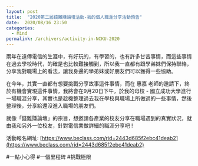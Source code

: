 ```yaml
---
layout: post
title:  "2020第二屆錢難賺論壇活動-我的個人職涯分享活動預告"
date:  2020/08/16 23:50
categories: 
  - Mind
permalink: /archivers/activity-in-NCKU-2020
---
```


兩年在遠傳電信的生涯中，有好玩的，有學習的，也有許多甘苦事情，而這些事情在過去學校時代，的確是也比較難接觸到，所以我一直都有跟學弟妹們保持聯絡，分享我對職場上的看法，讓我身邊的學弟妹或好朋友們可以獲得一些協助。

在今年，其實一直都有想要挑戰分享故事這件事情，而在 惠嘉 老師的邀請下，終於有機會實現這件事情，我將會在9月20日下午，於我的母校 - 國立成功大學進行一場職涯分享，其實也是趁機整理過去我在學校與職場上所做過的一些事情，然後整理後，分享給還沒進入職場的朋友們。

就像「錢難賺論壇」的宗旨，想邀請各產業的校友分享在職場遇到的真實狀況，就由我和另外一位校友，針對電信業做詳細的職涯分享吧 !

活動報名網址: [https://www.beclass.com/rid=2443d685f2ebc41deab2](https://www.beclass.com/rid=2443d685f2ebc41deab2)

#一點小心得 #一個里程碑 #挑戰極限
